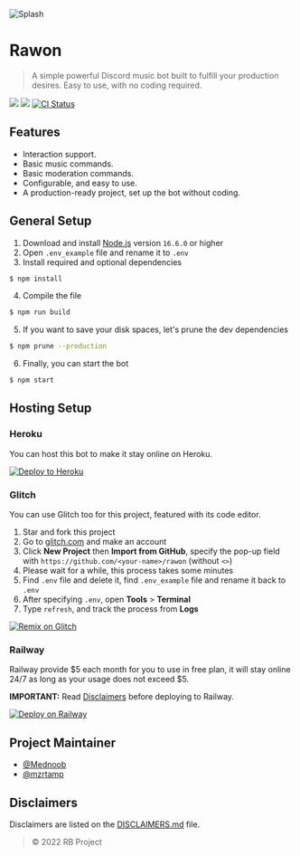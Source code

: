 ![Splash](https://repository-images.githubusercontent.com/236645319/8a781f4e-6955-499a-9e88-380c5adccfa5)

# Rawon

> A simple powerful Discord music bot built to fulfill your production desires. Easy to use, with no coding required.

<a href="https://discord.com/oauth2/authorize?client_id=711712829031448637&permissions=53857345&scope=bot"><img src="https://img.shields.io/static/v1?label=Invite%20Me&message=Rawon%237022&plastic&color=5865F2&logo=discord"></a>
<img src="https://badgen.net/badge/icon/typescript?icon=typescript&label">
<a href="https://github.com/Clytage/rawon/actions?query=workflow%3A%22Lint+code+%26+compile+test%22"><img src="https://github.com/Clytage/rawon/workflows/Lint%20code%20&%20compile%20test/badge.svg" alt="CI Status" /></a>

## Features
- Interaction support.
- Basic music commands.
- Basic moderation commands.
- Configurable, and easy to use.
- A production-ready project, set up the bot without coding.

## General Setup
1. Download and install [Node.js](https://nodejs.org) version `16.6.0` or higher
2. Open `.env_example` file and rename it to `.env`
3. Install required and optional dependencies
```sh
$ npm install
```
4. Compile the file
```sh
$ npm run build
```
5. If you want to save your disk spaces, let's prune the dev dependencies
```sh
$ npm prune --production
```
6. Finally, you can start the bot
```sh
$ npm start
```

## Hosting Setup

### Heroku
You can host this bot to make it stay online on Heroku.

<a href="https://heroku.com/deploy?template=https://github.com/Clytage/rawon"><img src="https://www.herokucdn.com/deploy/button.svg" alt="Deploy to Heroku"></a>

### Glitch
You can use Glitch too for this project, featured with its code editor.

1. Star and fork this project
2. Go to [glitch.com](https://glitch.com) and make an account
3. Click **New Project** then **Import from GitHub**, specify the pop-up field with `https://github.com/<your-name>/rawon` (without `<>`)
4. Please wait for a while, this process takes some minutes
5. Find `.env` file and delete it, find `.env_example` file and rename it back to `.env`
6. After specifying `.env`, open **Tools** > **Terminal**
7. Type `refresh`, and track the process from **Logs**

<a href="https://glitch.com/edit/#!/import/github/Clytage/rawon"><img src="https://cdn.glitch.com/2703baf2-b643-4da7-ab91-7ee2a2d00b5b%2Fremix-button.svg" alt="Remix on Glitch"></a>

### Railway
Railway provide $5 each month for you to use in free plan, it will stay online 24/7 as long as your usage does not exceed $5.

**IMPORTANT:** Read [Disclaimers](./DISCLAIMERS.md) before deploying to Railway.

<a href="https://railway.app/new/template?template=https%3A%2F%2Fgithub.com%2FCyteliz%2Frawon&envs=DISCORD_TOKEN%2CMAIN_PREFIX%2CALT_PREFIX%2CEMBED_COLOR%2CLOCALE%2CACTIVITIES%2CACTIVITY_TYPES%2COWNERS%2CDEV_GUILD%2CNODE_ENV%2CSTREAM_STRATEGY%2CENABLE_SLASH_COMMAND%2CMUSIC_SELECTION_TYPE%2CENABLE_24_7_COMMAND%2CSTAY_IN_VC_AFTER_FINISHED%2CDJ_ROLE_NAME%2CMUTE_ROLE_NAME%2CYES_EMOJI%2CNO_EMOJI&optionalEnvs=MAIN_PREFIX%2CALT_PREFIX%2CEMBED_COLOR%2CLOCALE%2COWNERS%2CDEV_GUILD%2CNODE_ENV%2CSTREAM_STRATEGY%2CENABLE_SLASH_COMMAND%2CMUSIC_SELECTION_TYPE%2CENABLE_24_7_COMMAND%2CSTAY_IN_VC_AFTER_FINISHED%2CDJ_ROLE_NAME%2CMUTE_ROLE_NAME%2CYES_EMOJI%2CNO_EMOJI&DISCORD_TOKENDesc=Example%3A+NTE5NjQ2MjIxNTU2Nzc2OTcw.XAcEQQ.0gjhNbGeWBsKP6FVuIyZWlG2cMd&MAIN_PREFIXDesc=What+should+be+the+main+prefix+of+your+bot%3F&ALT_PREFIXDesc=For+More+Detailed+Info+See+https%3A%2F%2Fgithub.com%2FCyteliz%2Frawon%2Fblob%2Fmain%2F.env_example&EMBED_COLORDesc=For+More+Detailed+Info+See+https%3A%2F%2Fgithub.com%2FCyteliz%2Frawon%2Fblob%2Fmain%2F.env_example&LOCALEDesc=For+More+Detailed+Info+See+https%3A%2F%2Fgithub.com%2FCyteliz%2Frawon%2Fblob%2Fmain%2F.env_example&ACTIVITIESDesc=For+More+Detailed+Info+See+https%3A%2F%2Fgithub.com%2FCyteliz%2Frawon%2Fblob%2Fmain%2F.env_example&ACTIVITY_TYPESDesc=For+More+Detailed+Info+See+https%3A%2F%2Fgithub.com%2FCyteliz%2Frawon%2Fblob%2Fmain%2F.env_example&OWNERSDesc=What+is+the+owner%27s+ID+of+the+bot%3F+Example%3A+%5B%22397322976552550400%22%5D&DEV_GUILDDesc=What+is+your+server%27s+ID%3F+Example%3A+%22332877090003091456%22&NODE_ENVDesc=In+which+mode+do+you+want+to+activate+your+bot%3F+Available%3A+production%2C+development&STREAM_STRATEGYDesc=Which+youtube+downloader+do+you+want+to+use%3F+Note%3A+if+you+use+play-dl%2C+it+will+support+a+few+sites.+Available%3A+play-dl%2C+yt-dlp&ENABLE_SLASH_COMMANDDesc=Do+you+want+to+enable+slash+command+support%3F&MUSIC_SELECTION_TYPEDesc=For+More+Detailed+Info+See+https%3A%2F%2Fgithub.com%2FCyteliz%2Frawon%2Fblob%2Fmain%2F.env_example&ENABLE_24_7_COMMANDDesc=Do+you+want+to+enable+the+24%2F7+command%3F&STAY_IN_VC_AFTER_FINISHEDDesc=Do+you+want+to+make+your+bot+not+leave+the+voice+channel+after+playing+a+song%3F&DJ_ROLE_NAMEDesc=What+is+your+server%27s+DJ+role+name%3F&MUTE_ROLE_NAMEDesc=What+is+your+server%27s+Muted+role+name%3F&YES_EMOJIDesc=What+should+be+your+bot%27s+emoji+for+every+success+sentence%3F&NO_EMOJIDesc=What+should+be+your+bot%27s+emoji+for+every+failed+sentence%3F&MAIN_PREFIXDefault=%21&ALT_PREFIXDefault=%5B%22%7Bmention%7D%22%5D&EMBED_COLORDefault=3CAAFF&LOCALEDefault=en&ACTIVITIESDefault=%5B%22My+default+prefix+is+%7Bprefix%7D%22%2C+%22music+with+%7BuserCount%7D+users%22%2C+%22%7BtextChannelsCount%7D+text+channels+in+%7BserverCount%7D+guilds%22%2C+%22Hello+there%2C+my+name+is+%7Busername%7D%22%5D&ACTIVITY_TYPESDefault=%5B%22PLAYING%22%2C+%22LISTENING%22%2C+%22WATCHING%22%2C+%22PLAYING%22%2C+%22COMPETING%22%5D&NODE_ENVDefault=production&STREAM_STRATEGYDefault=yt-dlp&ENABLE_SLASH_COMMANDDefault=yes&MUSIC_SELECTION_TYPEDefault=message&ENABLE_24_7_COMMANDDefault=no&STAY_IN_VC_AFTER_FINISHEDDefault=no&DJ_ROLE_NAMEDefault=DJ&MUTE_ROLE_NAMEDefault=Muted&YES_EMOJIDefault=%E2%9C%85&NO_EMOJIDefault=%E2%9D%8C&referralCode=TiaraR"><img src="https://railway.app/button.svg" alt="Deploy on Railway"
 /></a>

## Project Maintainer
- [@Mednoob](https://github.com/Mednoob)
- [@mzrtamp](https://github.com/mzrtamp)

## Disclaimers
Disclaimers are listed on the [DISCLAIMERS.md](./DISCLAIMERS.md) file.

> © 2022 RB Project
